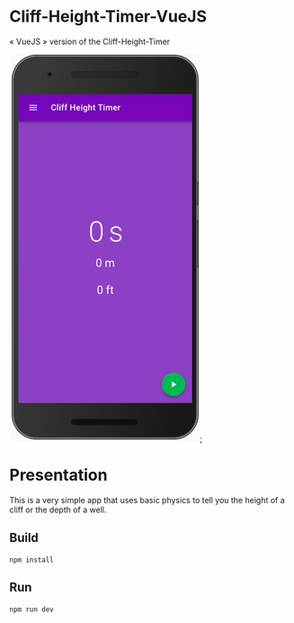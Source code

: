 # Cliff-Height-Timer-VueJS

« VueJS » version of the Cliff-Height-Timer

![Démo](demo.png);

# Presentation

This is a very simple app that uses basic physics to tell you the height of a cliff or the depth of a well.

## Build

```
npm install
```

## Run

```
npm run dev
```
